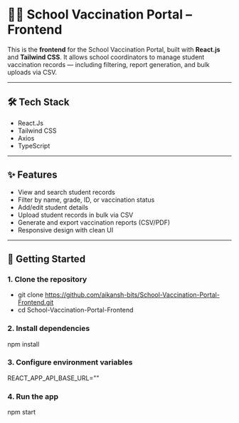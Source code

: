 # 🧑‍🎓 School Vaccination Portal – Frontend

This is the **frontend** for the School Vaccination Portal, built with **React.js** and **Tailwind CSS**. It allows school coordinators to manage student vaccination records — including filtering, report generation, and bulk uploads via CSV.

---

## 🛠 Tech Stack

- React.Js
- Tailwind CSS
- Axios
- TypeScript

---

## ✨ Features

- View and search student records
- Filter by name, grade, ID, or vaccination status
- Add/edit student details
- Upload student records in bulk via CSV
- Generate and export vaccination reports (CSV/PDF)
- Responsive design with clean UI

---

## 🚀 Getting Started

### 1. Clone the repository
- git clone https://github.com/aikansh-bits/School-Vaccination-Portal-Frontend.git
- cd School-Vaccination-Portal-Frontend

### 2. Install dependencies
npm install

### 3. Configure environment variables
REACT_APP_API_BASE_URL=""

### 4. Run the app
npm start

